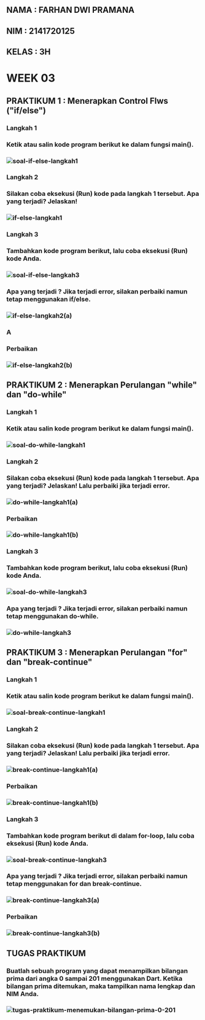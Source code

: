 ## NAMA : FARHAN DWI PRAMANA
## NIM : 2141720125
## KELAS : 3H

# WEEK 03

## PRAKTIKUM 1 : Menerapkan Control Flws ("if/else")
### Langkah 1
### Ketik atau salin kode program berikut ke dalam fungsi main().
### ![soal-if-else-langkah1](https://github.com/FarhanDwiPramana/2141720125-mobile-2023/assets/121709293/4b17a82b-0ab7-465e-9c59-dbf77ead6fd0)

### Langkah 2
### Silakan coba eksekusi (Run) kode pada langkah 1 tersebut. Apa yang terjadi? Jelaskan!
### ![if-else-langkah1](https://github.com/FarhanDwiPramana/2141720125-mobile-2023/assets/121709293/9ed66b41-8f6b-48c4-892c-eb7f1b663045)

### Langkah 3
### Tambahkan kode program berikut, lalu coba eksekusi (Run) kode Anda.
### ![soal-if-else-langkah3](https://github.com/FarhanDwiPramana/2141720125-mobile-2023/assets/121709293/81e17cd2-107c-427f-a30b-20b379581fa5)
### Apa yang terjadi ? Jika terjadi error, silakan perbaiki namun tetap menggunakan if/else.
### ![if-else-langkah2(a)](https://github.com/FarhanDwiPramana/2141720125-mobile-2023/assets/121709293/176f1c29-4be2-40b3-a6c5-5291da13cf7b)
### A
### Perbaikan
### ![if-else-langkah2(b)](https://github.com/FarhanDwiPramana/2141720125-mobile-2023/assets/121709293/08cea8cb-e041-4c92-8415-4ae74d962407)

## PRAKTIKUM 2 : Menerapkan Perulangan "while" dan "do-while"
### Langkah 1
### Ketik atau salin kode program berikut ke dalam fungsi main().
### ![soal-do-while-langkah1](https://github.com/FarhanDwiPramana/2141720125-mobile-2023/assets/121709293/0d552c55-442a-4d08-b718-0de98ebf8014)

### Langkah 2
### Silakan coba eksekusi (Run) kode pada langkah 1 tersebut. Apa yang terjadi? Jelaskan! Lalu perbaiki jika terjadi error.
### ![do-while-langkah1(a)](https://github.com/FarhanDwiPramana/2141720125-mobile-2023/assets/121709293/51085ce4-75dc-4298-9e9c-14501c9e47f4)
### Perbaikan
### ![do-while-langkah1(b)](https://github.com/FarhanDwiPramana/2141720125-mobile-2023/assets/121709293/3e130c1a-201d-43c3-93a3-a18f120b47cb)

### Langkah 3
### Tambahkan kode program berikut, lalu coba eksekusi (Run) kode Anda.
### ![soal-do-while-langkah3](https://github.com/FarhanDwiPramana/2141720125-mobile-2023/assets/121709293/a714e20e-ff77-4922-a020-8222b8b2c9c3)
### Apa yang terjadi ? Jika terjadi error, silakan perbaiki namun tetap menggunakan do-while.
### ![do-while-langkah3](https://github.com/FarhanDwiPramana/2141720125-mobile-2023/assets/121709293/78ed90c3-9244-4aff-a88c-8ab792bbb81a)

## PRAKTIKUM 3 : Menerapkan Perulangan "for" dan "break-continue"
### Langkah 1
### Ketik atau salin kode program berikut ke dalam fungsi main().
### ![soal-break-continue-langkah1](https://github.com/FarhanDwiPramana/2141720125-mobile-2023/assets/121709293/ddc44939-7ea8-422c-9896-d625a6c8efe2)

### Langkah 2
### Silakan coba eksekusi (Run) kode pada langkah 1 tersebut. Apa yang terjadi? Jelaskan! Lalu perbaiki jika terjadi error.
### ![break-continue-langkah1(a)](https://github.com/FarhanDwiPramana/2141720125-mobile-2023/assets/121709293/faf2ff6d-7420-42c0-b55d-fc3bdc21700c)
### Perbaikan
### ![break-continue-langkah1(b)](https://github.com/FarhanDwiPramana/2141720125-mobile-2023/assets/121709293/b16f915e-87e3-4384-8455-d657607f57b3)

### Langkah 3
### Tambahkan kode program berikut di dalam for-loop, lalu coba eksekusi (Run) kode Anda.
### ![soal-break-continue-langkah3](https://github.com/FarhanDwiPramana/2141720125-mobile-2023/assets/121709293/681b52e7-2586-4e47-af69-1c17d54148f2)
### Apa yang terjadi ? Jika terjadi error, silakan perbaiki namun tetap menggunakan for dan break-continue.
### ![break-continue-langkah3(a)](https://github.com/FarhanDwiPramana/2141720125-mobile-2023/assets/121709293/7118704a-9227-4470-b2df-0a0d7953eb7a)
### Perbaikan
### ![break-continue-langkah3(b)](https://github.com/FarhanDwiPramana/2141720125-mobile-2023/assets/121709293/e7ee027f-8023-4fcb-b9ce-9267f8a269d7)

## TUGAS PRAKTIKUM
### Buatlah sebuah program yang dapat menampilkan bilangan prima dari angka 0 sampai 201 menggunakan Dart. Ketika bilangan prima ditemukan, maka tampilkan nama lengkap dan NIM Anda.
### ![tugas-praktikum-menemukan-bilangan-prima-0-201](https://github.com/FarhanDwiPramana/2141720125-mobile-2023/assets/121709293/3ac2e250-160e-4e7e-92c8-411cb8701bb7)
